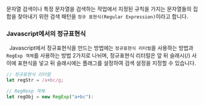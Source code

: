 문자열 검색이나 특정 문자열을 검색하는 작업에서 지정된 규칙을 가지는 문자열들의 집합을 찾아내기 위한 검색 패턴을 `정규 표현식(Regular Expression)`이라고 합니다.


### Javascript에서의 정규표현식

&nbsp;&nbsp;Javascript에서 정규표현식을 만드는 방법에는 `정규표현식 리터럴`을 사용하는 방법과 `RegExp 객체`를 사용하는 방법 2가지로 나뉘며, 정규표현식 리터럴은 앞 뒤 슬래시(/) 사이에 표현식을 넣고 뒤 슬래시에는 플래그를 설정하여 검색 설정을 지정할 수 있습니다.

```javascript
// 정규표현식 리터럴
let regStr = /a+bc/g;

// RegRexp 객체
let regObj = new RegExp("a+bc"):
```

<br>
